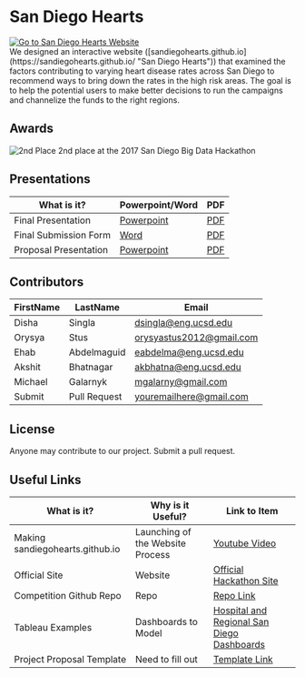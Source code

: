 
# San Diego Hearts
<a href="https://sandiegohearts.github.io/">
<img src="https://github.com/sandiegohearts/sandiegohearts.github.io/blob/master/Images/coronyHeartDiseaseRate.png" alt="Go to San Diego Hearts Website">
</a>
<br />
We designed an interactive website ([sandiegohearts.github.io](https://sandiegohearts.github.io/ "San Diego Hearts")) that examined the factors contributing to varying heart disease rates across San Diego to 
recommend ways to bring down the rates in the high risk areas. The goal is to help the potential users to make better decisions to run the campaigns and channelize the funds to the right regions.

## Awards
![2nd Place](https://github.com/sandiegohearts/sandiegohearts.github.io/blob/master/Images/group.png)
2nd place at the 2017 San Diego Big Data Hackathon </br>

## Presentations
What is it? | Powerpoint/Word | PDF
--- | --- | ---
Final Presentation | [Powerpoint](https://github.com/sandiegohearts/sandiegohearts.github.io/blob/master/San%20Diego%20Hearts_Final.pptx "Final Powerpoint Presentation") | [PDF](https://github.com/sandiegohearts/sandiegohearts.github.io/blob/master/San%20Diego%20Hearts_Final.pdf "Final Presentation")
Final Submission Form | [Word](https://github.com/sandiegohearts/sandiegohearts.github.io/blob/master/2017%20BIG%20DATA%20HACKATHON%20PROJECT%20FORM.docx) | [PDF](https://github.com/sandiegohearts/sandiegohearts.github.io/blob/master/2017%20BIG%20DATA%20HACKATHON%20PROJECT%20FORM.pdf)
Proposal Presentation | [Powerpoint](https://github.com/sandiegohearts/sandiegohearts.github.io/blob/master/Proposal/ProposalSlides.pptx) | [PDF](https://github.com/sandiegohearts/sandiegohearts.github.io/blob/master/Proposal/Proposal.pdf "Presentation")

## Contributors
FirstName | LastName | Email
--- | --- | ---
Disha  |  Singla |  <dsingla@eng.ucsd.edu>
Orysya  |  Stus | <orysyastus2012@gmail.com>
Ehab  |  Abdelmaguid | <eabdelma@eng.ucsd.edu>
Akshit  |  Bhatnagar | <akbhatna@eng.ucsd.edu>
Michael  |  Galarnyk | <mgalarny@gmail.com>
Submit  |  Pull Request | <youremailhere@gmail.com>

## License
Anyone may contribute to our project. Submit a pull request. 

## Useful Links
What is it? | Why is it Useful? | Link to Item
--- | --- | ---
Making sandiegohearts.github.io | Launching of the Website Process |  [Youtube Video](https://www.youtube.com/watch?v=OHsVCP7NEbc "Making github.io site")
Official Site | Website |  [Official Hackathon Site](http://bigdataforsandiego.github.io/ "Official Site")
Competition Github Repo | Repo |  [Repo Link](https://github.com/BigDataForSanDiego "Click to go to Repo")
Tableau Examples |  Dashboards to Model |  [Hospital and Regional San Diego Dashboards](http://public.tableau.com/profile/leo.castaneda#!/ "San Diego Dashboards.R")
Project Proposal Template | Need to fill out |  [Template Link](https://github.com/BigDataForSanDiego/2017-Team-203/blob/master/Proposal/2017%20BIG%20DATA%20HACKATHON%20PROPOSAL%20FORM.doc "Project Proposal Template")
